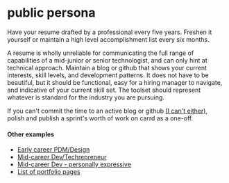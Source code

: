 # public persona
Have your resume drafted by a professional every five years.  Freshen it yourself or maintain a high level accomplishment list every six months.

A resume is wholly unreliable for communicating the full range of capabilities of a mid-junior or senior technologist, and can only hint at technical approach.  Maintain a blog or github that shows your current interests, skill levels, and development patterns. It does not have to be beautiful, but it should be functional, easy for a hiring manager to navigate, and indicative of your current skill set. The toolset should represent whatever is standard for the industry you are pursuing.

If you can't commit the time to an active blog or github <a href="https://paulgaljan.com">(I can't either)</a>, polish and publish a sprint's worth of work on carrd as a one-off.  

#### Other examples
-   [Early career PDM/Design](https://uxfol.io/p/juno_athena/0351aad4)
-	[Mid-career Dev/Techrepreneur](https://raymondtraylor.com/)
-	[Mid-career Dev - personally expressive](https://www.cyrusstoller.com/about.html)
-	[List of portfolio pages](https://docs.google.com/spreadsheets/u/0/d/1u_57r45GtmRHcmhV-MxIxrJkg0gYw22xXWpHPskqqKc/htmlview?pli=1)

